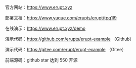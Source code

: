 官方网站：https://www.erupt.xyz

部署文档：https://www.yuque.com/erupts/erupt/tpq1l9

在线演示：https://www.erupt.xyz/demo

演示代码：https://github.com/erupts/erupt-example （Github）

演示代码：https://gitee.com/erupt/erupt-example （Gitee）

前端源码：github star 达到 550 开源
